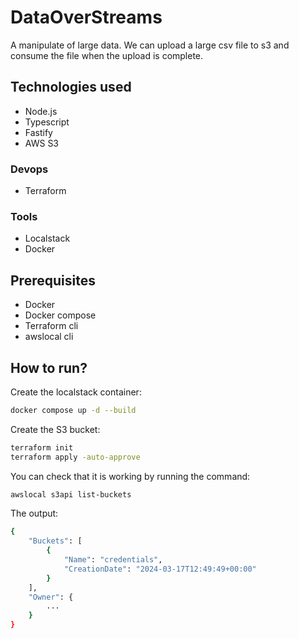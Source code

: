# DataOverStreams

A manipulate of large data. We can upload a large csv file to s3 and consume the file when the upload is complete.

## Technologies used

- Node.js
- Typescript
- Fastify
- AWS S3

### Devops

- Terraform

### Tools

- Localstack
- Docker

## Prerequisites

- Docker
- Docker compose
- Terraform cli
- awslocal cli

## How to run?

Create the localstack container:

```sh
docker compose up -d --build
```

Create the S3 bucket:

```sh
terraform init
terraform apply -auto-approve
```

You can check that it is working by running the command:

```sh
awslocal s3api list-buckets
```

The output:

```sh
{
    "Buckets": [
        {
            "Name": "credentials",
            "CreationDate": "2024-03-17T12:49:49+00:00"
        }
    ],
    "Owner": {
        ...
    }
}
```
